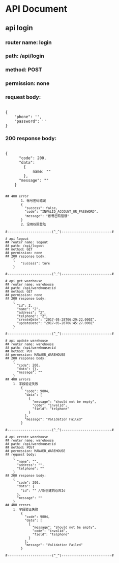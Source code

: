 # API Document

## api login
### router name: login
### path: /api/login
### method: POST
### permission: none
### request body:
<pre><code>
{
	"phone": '',
	"password": ''
}
</code></pre>
### 200 response body:
<pre><code>
{
	  "code": 200,
	  "data": 
	  	{ 
	  		name: "" 
	  	},
	  "message": ""
	}
<pre><code>
## 400 error
		1. 帐号密码错误
		{
		  "success": false,
		  "code": "INVALID_ACCOUNT_OR_PASSWORD",
		  "message": "帐号密码错误"
		}
		2. 没用权限登陆

#-----------------------(^_^)--------------------------#

# api logout
## router name: logout
## path: /api/logout
## method: GET
## permission: none
## 200 response body:
	{
		"success": ture
	}

#-----------------------(^_^)--------------------------#

# api get warehouse
## router name: warehouse
## path: /api/warehouse:id
## method: GET
## permission: none
## 200 response body:
	{
	  "id": 2,
	  "name": "2",
	  "address": "2",
	  "telphone": "2",
	  "createDate": "2017-05-28T06:29:22.000Z",
	  "updateDate": "2017-05-28T06:45:27.000Z"
	}

#-----------------------(^_^)--------------------------#

# api update warehouse
## router name: warehouse
## path: /api/warehouse:id
## method: PUT
## permession: MANAER_WAREHOUSE
## 200 response body:
	{
	  "code": 200,
	  "data": {},
	  "message": ""
	}
## 400 errors
	1. 字段验证失败
		{
		  "code": 9004,
		  "data": [
		    {
		      "message": "should not be empty",
		      "code": "invalid",
		      "field": "telphone"
		    }
		  ],
		  "message": "Validation Failed"
		}

#-----------------------(^_^)--------------------------#

# api create warehouse
## router name: warehouse
## path: /api/warehouse:id
## method: POST
## permession: MANAER_WAREHOUSE
## request body:
	{
	  "name": "",
	  "address": "",
	  "telphone": ""
	}
## 200 response body:
	{
	  "code": 200,
	  "data": {
	    "id": "" //新创建的仓库Id
	  },
	  "message": ""
	}
## 400 errors
	1. 字段验证失败
		{
		  "code": 9004,
		  "data": [
		    {
		      "message": "should not be empty",
		      "code": "invalid",
		      "field": "telphone"
		    }
		  ],
		  "message": "Validation Failed"
		}

#-----------------------(^_^)--------------------------#
